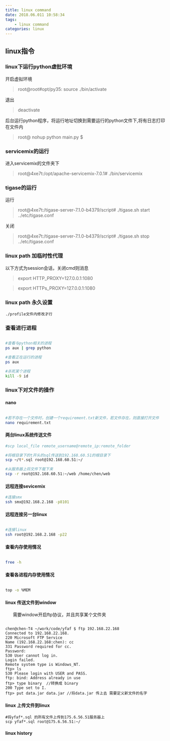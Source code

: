 ```yaml
---
title: linux command
date: 2018.06.011 10:58:34
tags: 
    - linux command
categories: linux
---
```


## linux指令


### linux下运行python虚批环境

开启虚拟环境
>root@root#opt/py35: source ./bin/activate

退出
>deactivate

后台运行python程序，将运行地址切换到需要运行的python文件下,将有日志打印在文件内
>root@ nohup python main.py $

### servicemix的运行

进入servicemix的文件夹下
>root@4xe7t:/opt/apache-servicemix-7.0.1# ./bin/servicemix

### tigase的运行

运行
>root@4xe7t:/tigase-server-7.1.0-b4379/script# ./tigase.sh start ../etc/tigase.conf

关闭
>root@4xe7t:/tigase-server-7.1.0-b4379/script# ./tigase.sh stop ../etc/tigase.conf

### linux path 加临时性代理

以下方式为session会话，关闭cmd则消息

>export HTTP_PROXY=127.0.0.1:1080

>export HTTPs_PROXY=127.0.0.1:1080

### linux path 永久设置

    ./profile文件内修改才行

### 查看进行进程

``` bash

#查看与python相关的进程
ps aux | grep python

#查看正在运行的进程
ps aux

#杀死某个进程
kill -9 id

```

### linux下对文件的操作

#### nano

``` bash

#若不存在一个文件时，创建一个requirement.txt新文件，若文件存在，则直接打开文件
nano requirement.txt

```

#### 两台linux系统传送文件

``` bash
#scp local_file remote_username@remote_ip:remote_folder 

#将根目录下的t开头的sql传送到192.168.60.51的根目录下
scp ~/t*.sql root@192.168.60.51:~/

#从服务器上将文件下载下来
scp -r root@192.168.60.51:~/web /home/chen/web

```

#### 远程连接sevicemix

``` bash
#连接smx
ssh smx@192.168.2.168 -p8101

```

#### 远程连接另一台linux

``` bash

#连接linux
ssh root@192.168.2.168 -p22

```

#### 查看内存使用情况

``` bash

free -h

```

#### 查看各进程内存使用情况

``` bash

top -o %MEM

```

#### linux 传送文件到window
&nbsp;&nbsp;&nbsp;&nbsp;&nbsp;&nbsp;需要window开启ftp协议，并且共享某个文件夹

<pre><code>
chen@chen-T4 ~/work/code/yfaf $ ftp 192.168.22.168
Connected to 192.168.22.168.
220 Microsoft FTP Service
Name (192.168.22.168:chen): cc
331 Password required for cc.
Password:
530 User cannot log in.
Login failed.
Remote system type is Windows_NT.
ftp> ls
530 Please login with USER and PASS.
ftp: bind: Address already in use
ftp> type binary  //转换成 binary
200 Type set to I.
ftp> put data.jar data.jar //将data.jar 传上去 需要定义新文件的名字
</code></pre>

#### linux 上传文件到linux

```
#将yfaf*.sql 的所有文件上传到175.6.56.51服务器上
scp yfaf*.sql root@175.6.56.51:~/
```

#### linux history

